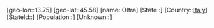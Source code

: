 ﻿---
location: [45.58,13.75]
type: City
tags:
- geo/City


SpocWebEntityId: 33106
isDeleted: false
confidential: public

---
[geo-lon::13.75]
[geo-lat::45.58]
[name::Oltra]
[State::]
[Country::[Italy](geo/Continent/Europe/Italy.md)]
[StateId::]
[Population::]
[Unknown::]


